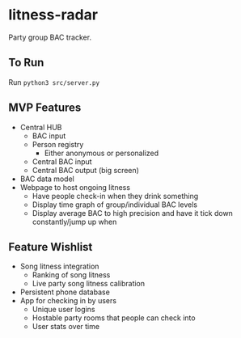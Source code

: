 # litness-radar

Party group BAC tracker.

## To Run

Run `python3 src/server.py`

## MVP Features

* Central HUB
  * BAC input
  * Person registry
    * Either anonymous or personalized
  * Central BAC input
  * Central BAC output (big screen)
* BAC data model
* Webpage to host ongoing litness
  * Have people check-in when they drink something
  * Display time graph of group/individual BAC levels
  * Display average BAC to high precision and have it tick down constantly/jump up when

## Feature Wishlist

* Song litness integration
  * Ranking of song litness
  * Live party song litness calibration
* Persistent phone database
* App for checking in by users
  * Unique user logins
  * Hostable party rooms that people can check into
  * User stats over time

